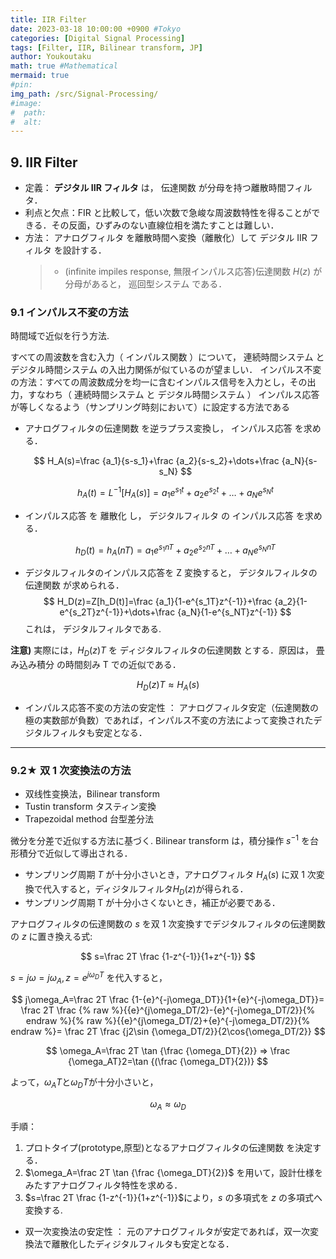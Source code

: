 ```yaml
---
title: IIR Filter
date: 2023-03-18 10:00:00 +0900 #Tokyo
categories: [Digital Signal Processing]
tags: [Filter, IIR, Bilinear transform, JP]
author: Youkoutaku
math: true #Mathematical
mermaid: true
#pin:
img_path: /src/Signal-Processing/
#image:
#  path:
#  alt:
---
```


## 9. IIR Filter

- 定義： **デジタル IIR フィルタ** は， 伝達関数 が分母を持つ離散時間フィルタ．
- 利点と欠点：FIR と比較して，低い次数で急峻な周波数特性を得ることができる．その反面，ひずみのない直線位相を満たすことは難しい．
- 方法： アナログフィルタ を離散時間へ変換（離散化）して デジタル IIR フィルタ を設計する．
  > - (infinite impiles response, 無限インパルス応答)伝達関数 $H(z)$ が分母があると， 巡回型システム である．

### 9.1 インパルス不変の方法

時間域で近似を行う方法.

すべての周波数を含む入力（ インパルス関数 ）について， 連続時間システム と デジタル時間システム の入出力関係が似ているのが望ましい．
インパルス不変の方法：すべての周波数成分を均一に含むインパルス信号を入力とし，その出力，すなわち（ 連続時間システム と デジタル時間システム ） インパルス応答 が等しくなるよう（サンプリング時刻において）に設定する方法である

- アナログフィルタの伝達関数 を逆ラプラス変換し， インパルス応答 を求める．

  $$
  H_A(s)=\frac {a_1}{s-s_1}+\frac {a_2}{s-s_2}+\dots+\frac {a_N}{s-s_N}
  $$

  $$
  h_A(t)=L^{-1}[H_A(s)]={a_1}e^{s_1t}+{a_2}e^{s_2t}+\dots+{a_N}e^{s_Nt}
  $$

- インパルス応答 を 離散化 し， デジタルフィルタ の インパルス応答 を求める．

  $$
  h_D(t)=h_A(nT)={a_1}e^{s_1nT}+{a_2}e^{s_2nT}+\dots+{a_N}e^{s_NnT}
  $$

- デジタルフィルタのインパルス応答を Z 変換すると， デジタルフィルタの伝達関数 が求められる．
  $$
  H_D(z)=Z[h_D(t)]=\frac {a_1}{1-e^{s_1T}z^{-1}}+\frac {a_2}{1-e^{s_2T}z^{-1}}+\dots+\frac {a_N}{1-e^{s_NT}z^{-1}}
  $$
  これは， デジタルフィルタである.

**注意)** 実際には，$H_D(z)T$ を ディジタルフィルタの伝達関数 とする．原因は， 畳み込み積分 の時間刻み T での近似である．

$$
H_D(z)T\approx H_A(s)
$$

- インパルス応答不変の方法の安定性 ：
  アナログフィルタ安定（伝達関数の極の実数部が負数）であれば，インパルス不変の方法によって変換されたデジタルフィルタも安定となる．

---

### 9.2★ 双 1 次変換法の方法

- 双线性变换法，Bilinear transform
- Tustin transform タスティン変換
- Trapezoidal method 台型差分法

微分を分差で近似する方法に基づく.
Bilinear transform は，積分操作 $s^{-1}$ を台形積分で近似して導出される．

- サンプリング周期 $T$ が十分小さいとき，アナログフィルタ $H_A(s)$ に双 1 次変換で代入すると，ディジタルフィルタ$H_D(z)$が得られる．
- サンプリング周期 T が十分小さくないとき，補正が必要である．

アナログフィルタの伝達関数の $s$ を双 1 次変換すでデジタルフィルタの伝達関数の $z$ に置き換える式:

$$
s=\frac 2T \frac {1-z^{-1}}{1+z^{-1}}
$$

$s=j\omega=j\omega_A, z=e^{j\omega_DT}$ を代入すると，

$$
j\omega_A=\frac 2T \frac {1-{e}^{-j\omega_DT}}{1+{e}^{-j\omega_DT}}=
 \frac 2T \frac {% raw %}{{e}^{j\omega_DT/2}-{e}^{-j\omega_DT/2}}{% endraw %}{% raw %}{{e}^{j\omega_DT/2}+{e}^{-j\omega_DT/2}}{% endraw %}=
 \frac 2T  \frac {j2\sin {\omega_DT/2}}{2\cos{\omega_DT/2}}
$$

$$
\omega_A=\frac 2T \tan {\frac {\omega_DT}{2}}
⇒ \frac {\omega_AT}2=\tan {(\frac {\omega_DT}{2})}
$$

よって，$\omega_AT$と$\omega_DT$が十分小さいと，

$$
\omega_A \approx \omega_D
$$

手順：

1. プロトタイプ(prototype,原型)となるアナログフィルタの伝達関数 を決定する．
2. $\omega_A=\frac 2T \tan {\frac {\omega_DT}{2}}$ を用いて，設計仕様をみたすアナログフィルタ特性を求める．
3. $s=\frac 2T \frac {1-z^{-1}}{1+z^{-1}}$により，$s$ の多項式を $z$ の多項式へ変換する.

- 双一次変換法の安定性 ：
  元のアナログフィルタが安定であれば，双一次変換法で離散化したディジタルフィルタも安定となる．
